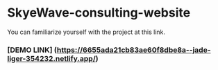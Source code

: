 # SkyeWave-consulting-website

You can familiarize yourself with the project at this link.

### [DEMO LINK] (https://6655ada21cb83ae60f8dbe8a--jade-liger-354232.netlify.app/) 